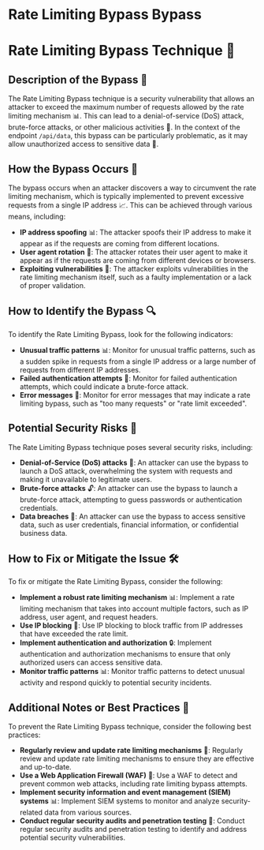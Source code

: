 # Rate Limiting Bypass Bypass

# Rate Limiting Bypass Technique 🚨
## Description of the Bypass 📝
The Rate Limiting Bypass technique is a security vulnerability that allows an attacker to exceed the maximum number of requests allowed by the rate limiting mechanism 📊. This can lead to a denial-of-service (DoS) attack, brute-force attacks, or other malicious activities 🤖. In the context of the endpoint `/api/data`, this bypass can be particularly problematic, as it may allow unauthorized access to sensitive data 📁.

## How the Bypass Occurs 🤔
The bypass occurs when an attacker discovers a way to circumvent the rate limiting mechanism, which is typically implemented to prevent excessive requests from a single IP address 📈. This can be achieved through various means, including:
* **IP address spoofing** 📊: The attacker spoofs their IP address to make it appear as if the requests are coming from different locations.
* **User agent rotation** 🔄: The attacker rotates their user agent to make it appear as if the requests are coming from different devices or browsers.
* **Exploiting vulnerabilities** 🚨: The attacker exploits vulnerabilities in the rate limiting mechanism itself, such as a faulty implementation or a lack of proper validation.

## How to Identify the Bypass 🔍
To identify the Rate Limiting Bypass, look for the following indicators:
* **Unusual traffic patterns** 📊: Monitor for unusual traffic patterns, such as a sudden spike in requests from a single IP address or a large number of requests from different IP addresses.
* **Failed authentication attempts** 🚫: Monitor for failed authentication attempts, which could indicate a brute-force attack.
* **Error messages** 📝: Monitor for error messages that may indicate a rate limiting bypass, such as "too many requests" or "rate limit exceeded".

## Potential Security Risks 🚨
The Rate Limiting Bypass technique poses several security risks, including:
* **Denial-of-Service (DoS) attacks** 🚫: An attacker can use the bypass to launch a DoS attack, overwhelming the system with requests and making it unavailable to legitimate users.
* **Brute-force attacks** 🔓: An attacker can use the bypass to launch a brute-force attack, attempting to guess passwords or authentication credentials.
* **Data breaches** 📁: An attacker can use the bypass to access sensitive data, such as user credentials, financial information, or confidential business data.

## How to Fix or Mitigate the Issue 🛠️
To fix or mitigate the Rate Limiting Bypass, consider the following:
* **Implement a robust rate limiting mechanism** 📊: Implement a rate limiting mechanism that takes into account multiple factors, such as IP address, user agent, and request headers.
* **Use IP blocking** 🚫: Use IP blocking to block traffic from IP addresses that have exceeded the rate limit.
* **Implement authentication and authorization** 🔒: Implement authentication and authorization mechanisms to ensure that only authorized users can access sensitive data.
* **Monitor traffic patterns** 📊: Monitor traffic patterns to detect unusual activity and respond quickly to potential security incidents.

## Additional Notes or Best Practices 📝
To prevent the Rate Limiting Bypass technique, consider the following best practices:
* **Regularly review and update rate limiting mechanisms** 📆: Regularly review and update rate limiting mechanisms to ensure they are effective and up-to-date.
* **Use a Web Application Firewall (WAF)** 🚪: Use a WAF to detect and prevent common web attacks, including rate limiting bypass attempts.
* **Implement security information and event management (SIEM) systems** 📊: Implement SIEM systems to monitor and analyze security-related data from various sources.
* **Conduct regular security audits and penetration testing** 📝: Conduct regular security audits and penetration testing to identify and address potential security vulnerabilities.